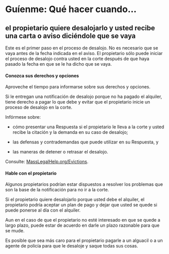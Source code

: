 ﻿# Guíenme: Qué hacer cuando...

## el propietario quiere desalojarlo y usted recibe una carta o aviso diciéndole que se vaya

Este es el primer paso en el proceso de desalojo. No es necesario que se vaya antes de la fecha indicada en el aviso. El propietario sólo puede iniciar el proceso de desalojo contra usted en la corte después de que haya pasado la fecha en que se le ha dicho que se vaya.

#### Conozca sus derechos y opciones

Aproveche el tiempo para informarse sobre sus derechos y opciones.

Si le entregan una notificación de desalojo porque no ha pagado el alquiler, tiene derecho a pagar lo que debe y evitar que el propietario inicie un proceso de desalojo en la corte.

Infórmese sobre:

- cómo presentar una Respuesta si el propietario le lleva a la corte y usted recibe la citación y la demanda en su caso de desalojo;

- las defensas y contrademandas que puede utilizar en su Respuesta, y

- las maneras de detener o retrasar el desalojo.

Consulte: [MassLegalHelp.org/Evictions](https://www.masslegalhelp.org/housing/lt1-pullout-12-evictions).

#### Hable con el propietario

Algunos propietarios podrían estar dispuestos a resolver los problemas que son la base de la notificación para no ir a la corte.

Si el propietario quiere desalojarlo porque usted debe el alquiler, el propietario podría aceptar un plan de pago y dejar que usted se quede si puede ponerse al día con el alquiler.

Aun en el caso de que el propietario no esté interesado en que se quede a largo plazo, puede estar de acuerdo en darle un plazo razonable para que se mude.

Es posible que sea más caro para el propietario pagarle a un alguacil o a un agente de policía para que le desaloje y saque todas sus cosas.
